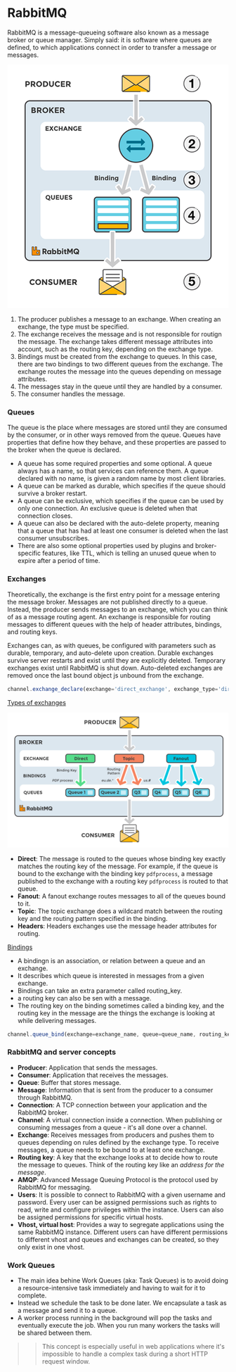 # RabbitMQ
RabbitMQ is a message-queueing software also known as a message broker or queue manager. Simply said: it is software where queues are defined, to which applications connect in order to transfer a message or messages.

![Alt text](images/image-rabbitmq.png)

1. The producer publishes a message to an exchange. When creating an exchange, the type must be specified.
2. The exchange receives the message and is not responsible for routign the message. The exchange takes different message attributes into account, such as the routing key, depending on the exchange type.
3. Bindings must be created from the exchange to queues. In this case, there are two bindings to two different queues from the exchange. The exchange routes the message into the queues depending on message attributes.
4. The messages stay in the queue until they are handled by a consumer.
5. The consumer handles the message.

### Queues
The queue is the place where messages are stored until they are consumed by the consumer, or in other ways removed from the queue. Queues have properties that define how they behave, and these properties are passed to the broker when the queue is declared.

- A queue has some required properties and some optional. A queue always has a name, so that services can reference them. A queue declared with no name, is given a random name by most client libraries.
- A queue can be marked as durable, which specifies if the queue should survive a broker restart.
- A queue can be exclusive, which specifies if the queue can be used by only one connection. An exclusive queue is deleted when that connection closes.
- A queue can also be declared with the auto-delete property, meaning that a queue that has had at least one consumer is deleted when the last consumer unsubscribes.
- There are also some optional properties used by plugins and broker-specific features, like TTL, which is telling an unused queue when to expire after a period of time.

### Exchanges
Theoretically, the exchange is the first entry point for a message entering the message broker. Messages are not published directly to a queue. Instead, the producer sends messages to an exchange, which you can think of as a message routing agent. An exchange is responsible for routing messages to different queues with the help of header attributes, bindings, and routing keys.

Exchanges can, as with queues, be configured with parameters such as durable, temporary, and auto-delete upon creation. Durable exchanges survive server restarts and exist until they are explicitly deleted. Temporary exchanges exist until RabbitMQ is shut down. Auto-deleted exchanges are removed once the last bound object js unbound from the exchange.

```typescript
channel.exchange_declare(exchange='direct_exchange', exchange_type='direct')
```

<u>Types of exchanges</u>

![Alt text](images/image-exchanges-type.png)

- **Direct**: The message is routed to the queues whose binding key exactly matches the routing key of the message. For example, if the queue is bound to the exchange with the binding key `pdfprocess`, a message published to the exchange with a routing key `pdfprocess` is routed to that queue.
- **Fanout**: A fanout exchange routes messages to all of the queues bound to it.
- **Topic**: The topic exchange does a wildcard match between the routing key and the routing pattern specified in the binding.
- **Headers**: Headers exchanges use the message header attributes for routing.

<u>Bindings</u>

- A bindingn is an association, or relation between a queue and an exchange.
- It describes which queue is interested in messages from a given exchange.
- Bindings can take an extra parameter called routing_key.
- a routing key can also be sen with a message.
- The routing key on the binding sometimes called a binding key, and the routing key in the message are the things the exchange is looking at while delivering messages.

```typescript
channel.queue_bind(exchange=exchange_name, queue=queue_name, routing_key='black')
```

### RabbitMQ and server concepts
- **Producer**: Application that sends the messages.
- **Consumer**: Application that receives the messages.
- **Queue**: Buffer that stores message.
- **Message**: Information that is sent from the producer to a consumer through RabbitMQ.
- **Connection**: A TCP connection between your application and the RabbitMQ broker.
- **Channel**: A virtual connection inside a connection. When publishing or consuming messages from a queue - it's all done over a channel.
- **Exchange**: Receives messages from producers and pushes them to queues depending on rules defined by the exchange type. To receive messages, a queue needs to be bound to at least one exchange.
- **Routing key**: A key that the exchange looks at to decide how to route the message to queues. Think of the routing key like an *address for the message*.
- **AMQP**: Advanced Message Queuing Protocol is the protocol used by RabbitMQ for messaging.
- **Users**: It is possible to connect to RabbitMQ with a given username and password. Every user can be assigned permissions such as rights to read, write and configure privileges within the instance. Users can also be assigned permissions for specific virtual hosts.
- **Vhost, virtual host**: Provides a way to segregate applications using the same RabbitMQ instance. Different users can have different permissions to different vhost and queues and exchanges can be created, so they only exist in one vhost.

### Work Queues
- The main idea behine Work Queues (aka: Task Queues) is to avoid doing a resource-intensive task immediately and having to wait for it to complete.
- Instead we schedule the task to be done later. We encapsulate a task as a message and send it to a queue.
- A worker process running in the background will pop the tasks and eventually execute the job. When you run many workers the tasks will be shared between them.

>> This concept is especially useful in web applications where it's impossible to handle a complex task during a short HTTP request window.


